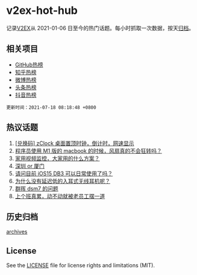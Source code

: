 # v2ex-hot-hub

 记录[V2EX](https://www.v2ex.com/)从 2021-01-06 日至今的热门话题。每小时抓取一次数据，按天[归档](archives)。
 
 ## 相关项目

- [GitHub热榜](https://github.com/lonnyzhang423/github-hot-hub)
- [知乎热榜](https://github.com/lonnyzhang423/zhihu-hot-hub)
- [微博热榜](https://github.com/lonnyzhang423/weibo-hot-hub)
- [头条热榜](https://github.com/lonnyzhang423/toutiao-hot-hub)
- [抖音热榜](https://github.com/lonnyzhang423/douyin-hot-hub)


 `更新时间：2021-07-18 08:18:48 +0800`

## 热议话题

1. [[兑换码] zClock 桌面置顶时钟，倒计时，网速显示](https://www.v2ex.com/t/790028)
1. [程序员使用 M1 版的 macbook 的时候，风扇真的不会狂转吗？](https://www.v2ex.com/t/790050)
1. [家用视频监控，大家用的什么方案？](https://www.v2ex.com/t/790029)
1. [深圳 or 厦门](https://www.v2ex.com/t/790076)
1. [请问目前 iOS15 DB3 可以日常使用了吗？](https://www.v2ex.com/t/790053)
1. [为什么没有延迟低的入耳式无线耳机呢？](https://www.v2ex.com/t/790097)
1. [群晖 dsm7 的问题](https://www.v2ex.com/t/790035)
1. [上个班真累，动不动就被老员工摆一道](https://www.v2ex.com/t/790098)

## 历史归档

[archives](archives)

## License

See the [LICENSE](LICENSE) file for license rights and limitations (MIT).
